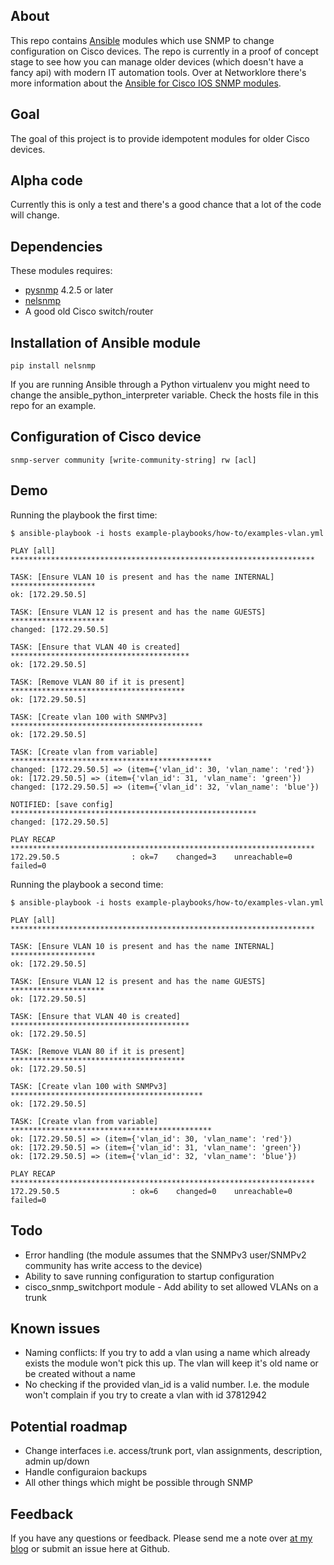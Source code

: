 ## About

This repo contains [Ansible](https://github.com/ansible/ansible) modules which use SNMP to change configuration on Cisco devices. The repo is currently in a proof of concept stage to see how you can manage older devices (which doesn't have a fancy api) with modern IT automation tools. Over at Networklore there's more information about the [Ansible for Cisco IOS SNMP modules](http://networklore.com/ansible-cisco-snmp/).

## Goal

The goal of this project is to provide idempotent modules for older Cisco devices.

## Alpha code

Currently this is only a test and there's a good chance that a lot of the code will change.

## Dependencies

These modules requires:

* [pysnmp](http://pysnmp.sourceforge.net) 4.2.5 or later
* [nelsnmp](https://github.com/networklore/nelsnmp)
* A good old Cisco switch/router

## Installation of Ansible module
```
pip install nelsnmp
```
If you are running Ansible through a Python virtualenv you might need to change the ansible_python_interpreter variable. Check the hosts file in this repo for an example.

## Configuration of Cisco device

```
snmp-server community [write-community-string] rw [acl]
```

## Demo

Running the playbook the first time:

```
$ ansible-playbook -i hosts example-playbooks/how-to/examples-vlan.yml

PLAY [all] ********************************************************************

TASK: [Ensure VLAN 10 is present and has the name INTERNAL] *******************
ok: [172.29.50.5]

TASK: [Ensure VLAN 12 is present and has the name GUESTS] *********************
changed: [172.29.50.5]

TASK: [Ensure that VLAN 40 is created] ****************************************
ok: [172.29.50.5]

TASK: [Remove VLAN 80 if it is present] ***************************************
ok: [172.29.50.5]

TASK: [Create vlan 100 with SNMPv3] *******************************************
ok: [172.29.50.5]

TASK: [Create vlan from variable] *********************************************
changed: [172.29.50.5] => (item={'vlan_id': 30, 'vlan_name': 'red'})
ok: [172.29.50.5] => (item={'vlan_id': 31, 'vlan_name': 'green'})
changed: [172.29.50.5] => (item={'vlan_id': 32, 'vlan_name': 'blue'})

NOTIFIED: [save config] *******************************************************
changed: [172.29.50.5]

PLAY RECAP ********************************************************************
172.29.50.5                : ok=7    changed=3    unreachable=0    failed=0
```

Running the playbook a second time:

```
$ ansible-playbook -i hosts example-playbooks/how-to/examples-vlan.yml

PLAY [all] ********************************************************************

TASK: [Ensure VLAN 10 is present and has the name INTERNAL] *******************
ok: [172.29.50.5]

TASK: [Ensure VLAN 12 is present and has the name GUESTS] *********************
ok: [172.29.50.5]

TASK: [Ensure that VLAN 40 is created] ****************************************
ok: [172.29.50.5]

TASK: [Remove VLAN 80 if it is present] ***************************************
ok: [172.29.50.5]

TASK: [Create vlan 100 with SNMPv3] *******************************************
ok: [172.29.50.5]

TASK: [Create vlan from variable] *********************************************
ok: [172.29.50.5] => (item={'vlan_id': 30, 'vlan_name': 'red'})
ok: [172.29.50.5] => (item={'vlan_id': 31, 'vlan_name': 'green'})
ok: [172.29.50.5] => (item={'vlan_id': 32, 'vlan_name': 'blue'})

PLAY RECAP ********************************************************************
172.29.50.5                : ok=6    changed=0    unreachable=0    failed=0
```

## Todo

* Error handling (the module assumes that the SNMPv3 user/SNMPv2 community has write access to the device)
* Ability to save running configuration to startup configuration
* cisco_snmp_switchport module - Add ability to set allowed VLANs on a trunk

## Known issues

* Naming conflicts: If you try to add a vlan using a name which already exists the module won't pick this up. The vlan will keep it's old name or be created without a name
* No checking if the provided vlan_id is a valid number. I.e. the module won't complain if you try to create a vlan with id 37812942

## Potential roadmap

* Change interfaces i.e. access/trunk port, vlan assignments, description, admin up/down
* Handle configuraion backups
* All other things which might be possible through SNMP

## Feedback

If you have any questions or feedback. Please send me a note over [at my blog](http://networklore.com/contact/) or submit an issue here at Github.
